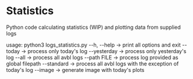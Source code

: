 # Statistics
Python code calculating statistics (WIP) and plotting data from supplied logs

usage: python3 logs_statistics.py
--h, --help	-> print all options and exit
--today 	-> process only today's log
--yesterday	-> process only yesterday's log
--all 		-> process all avbl logs
--path FILE	-> process log provided as global filepath
--standard	-> process all avbl logs with the exception of today's log
--image		-> generate image with today's plots
